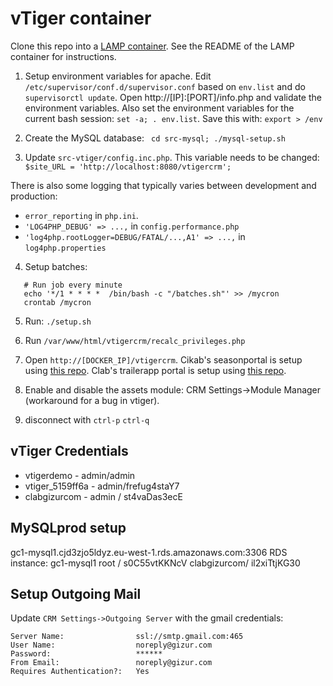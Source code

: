 vTiger container
=================


Clone this repo into a [LAMP container](https://github.com/colmsjo/docker-lamp).
See the README of the LAMP container for instructions.

1. Setup environment variables for apache. Edit
`/etc/supervisor/conf.d/supervisor.conf` based on `env.list` and do
`supervisorctl update`. Open http://[IP]:[PORT]/info.php and validate the
environment variables. Also set the environment variables for the current bash
session: `set -a; . env.list`. Save this with: `export > /env`

2. Create the MySQL database: ` cd src-mysql; ./mysql-setup.sh`

3. Update `src-vtiger/config.inc.php`. This variable needs to be changed:
`$site_URL = 'http://localhost:8080/vtigercrm';`

There is also some logging that typically varies between development and
production:

 * `error_reporting` in `php.ini`.
 *  `'LOG4PHP_DEBUG' => ...,` in `config.performance.php`
 *  `'log4php.rootLogger=DEBUG/FATAL/...,A1' => ...,` in `log4php.properties`

4. Setup batches:

```
   # Run job every minute
   echo '*/1 * * * *  /bin/bash -c "/batches.sh"' >> /mycron
   crontab /mycron
```

5. Run: `./setup.sh`

6. Run `/var/www/html/vtigercrm/recalc_privileges.php`

7. Open `http://[DOCKER_IP]/vtigercrm`. Cikab's seasonportal is setup using
[this repo](https://github.com/gizur/cikab). Clab's trailerapp portal is
setup using [this repo](https://github.com/gizur/clab).

8. Enable and disable the assets module: CRM Settings->Module Manager
(workaround for a bug in vtiger).

9. disconnect with `ctrl-p` `ctrl-q`


vTiger Credentials
------------------

 * vtigerdemo - admin/admin
 * vtiger_5159ff6a - admin/frefug4staY7
 * clabgizurcom - admin / st4vaDas3ecE


MySQLprod setup
-----------------

gc1-mysql1.cjd3zjo5ldyz.eu-west-1.rds.amazonaws.com:3306
RDS instance: gc1-mysql1
root / s0C55vtKKNcV
clabgizurcom/ il2xiTtjKG30


Setup Outgoing Mail
-------------------

Update `CRM Settings->Outgoing Server` with the gmail credentials:

	Server Name:				ssl://smtp.gmail.com:465
	User Name:					noreply@gizur.com
	Password:					******  
	From Email:					noreply@gizur.com
	Requires Authentication?:	Yes
